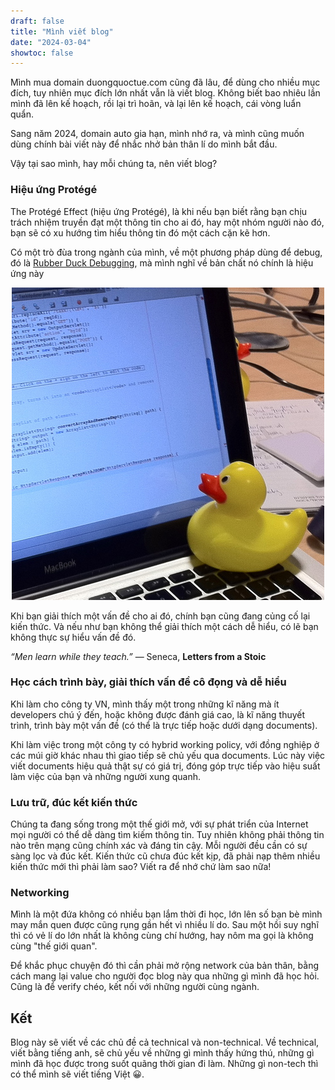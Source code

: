 ```yaml
---
draft: false
title: "Mình viết blog"
date: "2024-03-04"
showtoc: false
---
```

Mình mua domain duongquoctue.com cũng đã lâu, để dùng cho nhiều mục đích, tuy nhiên mục đích lớn nhất vẫn là viết blog. Không biết bao nhiêu lần mình đã lên kế hoạch, rồi lại trì hoãn, và lại lên kế hoạch, cái vòng luẩn quẩn.

Sang năm 2024, domain auto gia hạn, mình nhớ ra, và mình cũng muốn dùng chính bài viết này để nhắc nhở bản thân lí do mình bắt đầu.

Vậy tại sao mình, hay mỗi chúng ta, nên viết blog?

### Hiệu ứng Protégé

The Protégé Effect (hiệu ứng Protégé), là khi nếu bạn biết rằng bạn chịu trách nhiệm truyền đạt một thông tin cho ai đó, hay một nhóm người nào đó, bạn sẽ có xu hướng tìm hiểu thông tin đó một cách cặn kẽ hơn.

Có một trò đùa trong ngành của mình, về một phương pháp dùng để debug, đó là <a href="https://rubberduckdebugging.com/" target="_blank">Rubber Duck Debugging</a>, mà mình nghĩ về bản chất nó chính là hiệu ứng này

<div align="center">
  <img src="images/rubber-duck.png" alt="rubberduck" />
</div>

Khi bạn giải thích một vấn đề cho ai đó, chính bạn cũng đang củng cố lại kiến thức. Và nếu như bạn không thể giải thích một cách dễ hiểu, có lẽ bạn không thực sự hiểu vấn đề đó.

_“Men learn while they teach.”_ ― Seneca, **Letters from a Stoic**

### Học cách trình bày, giải thích vấn đề cô đọng và dễ hiểu

Khi làm cho công ty VN, mình thấy một trong những kĩ năng mà ít developers chú ý đến, hoặc không được đánh giá cao, là kĩ năng thuyết trình, trình bày một vấn đề (có thể là trực tiếp hoặc dưới dạng documents).

Khi làm việc trong một công ty có hybrid working policy, với đồng nghiệp ở các múi giờ khác nhau thì giao tiếp sẽ chủ yếu qua documents. Lúc này việc viết documents hiệu quả thật sự có giá trị, đóng góp trực tiếp vào hiệu suất làm việc của bạn và những người xung quanh.

### Lưu trữ, đúc kết kiến thức

Chúng ta đang sống trong một thế giới mở, với sự phát triển của Internet mọi người có thể dễ dàng tìm kiếm thông tin. Tuy nhiên không phải thông tin nào trên mạng cũng chính xác và đáng tin cậy. Mỗi người đều cần có sự sàng lọc và đúc kết. Kiến thức cũ chưa đúc kết kịp, đã phải nạp thêm nhiều kiến thức mới thì phải làm sao? Viết ra để nhớ chứ làm sao nữa!

### Networking

Mình là một đứa không có nhiều bạn lắm thời đi học, lớn lên số bạn bè mình may mắn quen được cũng rụng gần hết vì nhiều lí do. Sau một hồi suy nghĩ thì có vẻ lí do lớn nhất là không cùng chí hướng, hay nôm ma gọi là không cùng "thế giới quan".

Để khắc phục chuyện đó thì cần phải mở rộng network của bản thân, bằng cách mang lại value cho người đọc blog này qua những gì mình đã học hỏi. Cũng là để verify chéo, kết nối với những người cùng ngành.

## Kết

Blog này sẽ viết về các chủ đề cả technical và non-technical. Về technical, viết bằng tiếng anh, sẽ chủ yếu về những gì mình thấy hứng thú, những gì mình đã học được trong suốt quãng thời gian đi làm. Những gì non-tech thì có thể mình sẽ viết tiếng Việt 😀.

